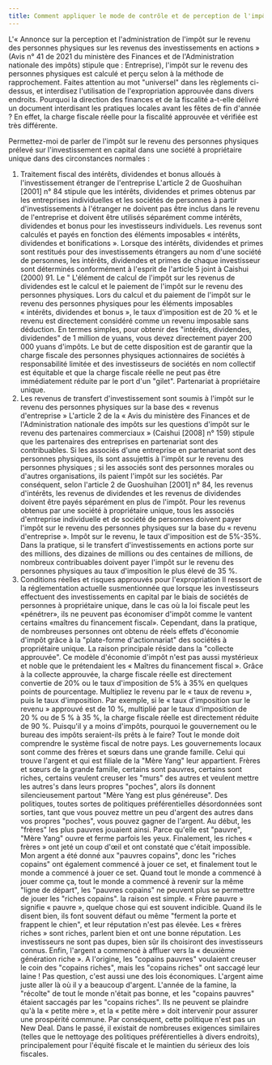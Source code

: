 ```yaml
---
title: Comment appliquer le mode de contrôle et de perception de l'impôt des personnes physiques sur les participations telles que les actions détenues par les entreprises individuelles et les sociétés en nom collectif ?
---
```

L'« Annonce sur la perception et l'administration de l'impôt sur le revenu des personnes physiques sur les revenus des investissements en actions » (Avis n° 41 de 2021 du ministère des Finances et de l'Administration nationale des impôts) stipule que : Entreprise), l'impôt sur le revenu des personnes physiques est calculé et perçu selon à la méthode de rapprochement.
Faites attention au mot "universel" dans les règlements ci-dessus, et interdisez l'utilisation de l'expropriation approuvée dans divers endroits.
Pourquoi la direction des finances et de la fiscalité a-t-elle délivré un document interdisant les pratiques locales avant les fêtes de fin d'année ? En effet, la charge fiscale réelle pour la fiscalité approuvée et vérifiée est très différente.
<!-- more  -->
Permettez-moi de parler de l'impôt sur le revenu des personnes physiques prélevé sur l'investissement en capital dans une société à propriétaire unique dans des circonstances normales :
1. Traitement fiscal des intérêts, dividendes et bonus alloués à l'investissement étranger de l'entreprise
L'article 2 de Guoshuihan [2001] n° 84 stipule que les intérêts, dividendes et primes obtenus par les entreprises individuelles et les sociétés de personnes à partir d'investissements à l'étranger ne doivent pas être inclus dans le revenu de l'entreprise et doivent être utilisés séparément comme intérêts, dividendes et bonus pour les investisseurs individuels. Les revenus sont calculés et payés en fonction des éléments imposables « intérêts, dividendes et bonifications ». Lorsque des intérêts, dividendes et primes sont restitués pour des investissements étrangers au nom d'une société de personnes, les intérêts, dividendes et primes de chaque investisseur sont déterminés conformément à l'esprit de l'article 5 joint à Caishui (2000) 91. Le " L'élément de calcul de l'impôt sur les revenus de dividendes est le calcul et le paiement de l'impôt sur le revenu des personnes physiques.
Lors du calcul et du paiement de l'impôt sur le revenu des personnes physiques pour les éléments imposables « intérêts, dividendes et bonus », le taux d'imposition est de 20 % et le revenu est directement considéré comme un revenu imposable sans déduction. En termes simples, pour obtenir des "intérêts, dividendes, dividendes" de 1 million de yuans, vous devez directement payer 200 000 yuans d'impôts.
Le but de cette disposition est de garantir que la charge fiscale des personnes physiques actionnaires de sociétés à responsabilité limitée et des investisseurs de sociétés en nom collectif est équitable et que la charge fiscale réelle ne peut pas être immédiatement réduite par le port d'un "gilet". Partenariat à propriétaire unique.
2. Les revenus de transfert d'investissement sont soumis à l'impôt sur le revenu des personnes physiques sur la base des « revenus d'entreprise »
L'article 2 de la « Avis du ministère des Finances et de l'Administration nationale des impôts sur les questions d'impôt sur le revenu des partenaires commerciaux » (Caishui [2008] n° 159) stipule que les partenaires des entreprises en partenariat sont des contribuables. Si les associés d'une entreprise en partenariat sont des personnes physiques, ils sont assujettis à l'impôt sur le revenu des personnes physiques ; si les associés sont des personnes morales ou d'autres organisations, ils paient l'impôt sur les sociétés.
Par conséquent, selon l'article 2 de Guoshuihan [2001] n° 84, les revenus d'intérêts, les revenus de dividendes et les revenus de dividendes doivent être payés séparément en plus de l'impôt. Pour les revenus obtenus par une société à propriétaire unique, tous les associés d'entreprise individuelle et de société de personnes doivent payer l'impôt sur le revenu des personnes physiques sur la base du « revenu d'entreprise ». Impôt sur le revenu, le taux d'imposition est de 5%-35%.
Dans la pratique, si le transfert d'investissements en actions porte sur des millions, des dizaines de millions ou des centaines de millions, de nombreux contribuables doivent payer l'impôt sur le revenu des personnes physiques au taux d'imposition le plus élevé de 35 %.
3. Conditions réelles et risques approuvés pour l'expropriation
Il ressort de la réglementation actuelle susmentionnée que lorsque les investisseurs effectuent des investissements en capital par le biais de sociétés de personnes à propriétaire unique, dans le cas où la loi fiscale peut les «pénétrer», ils ne peuvent pas économiser d'impôt comme le vantent certains «maîtres du financement fiscal».
Cependant, dans la pratique, de nombreuses personnes ont obtenu de réels effets d'économie d'impôt grâce à la "plate-forme d'actionnariat" des sociétés à propriétaire unique. La raison principale réside dans la "collecte approuvée". Ce modèle d'économie d'impôt n'est pas aussi mystérieux et noble que le prétendaient les « Maîtres du financement fiscal ».
Grâce à la collecte approuvée, la charge fiscale réelle est directement convertie de 20% ou le taux d'imposition de 5% à 35% en quelques points de pourcentage. Multipliez le revenu par le « taux de revenu », puis le taux d'imposition. Par exemple, si le « taux d'imposition sur le revenu » approuvé est de 10 %, multiplié par le taux d'imposition de 20 % ou de 5 % à 35 %, la charge fiscale réelle est directement réduite de 90 %.
Puisqu'il y a moins d'impôts, pourquoi le gouvernement ou le bureau des impôts seraient-ils prêts à le faire?
Tout le monde doit comprendre le système fiscal de notre pays. Les gouvernements locaux sont comme des frères et sœurs dans une grande famille. Celui qui trouve l'argent et qui est filiale de la "Mère Yang" leur appartient. Frères et sœurs de la grande famille, certains sont pauvres, certains sont riches, certains veulent creuser les "murs" des autres et veulent mettre les autres's dans leurs propres "poches", alors ils donnent silencieusement partout "Mère Yang est plus généreuse". Des politiques, toutes sortes de politiques préférentielles désordonnées sont sorties, tant que vous pouvez mettre un peu d'argent des autres dans vos propres "poches", vous pouvez gagner de l'argent.
Au début, les "frères" les plus pauvres jouaient ainsi. Parce qu'elle est "pauvre", "Mère Yang" ouvre et ferme parfois les yeux. Finalement, les riches « frères » ont jeté un coup d'œil et ont constaté que c'était impossible. Mon argent a été donné aux "pauvres copains", donc les "riches copains" ont également commencé à jouer ce set, et finalement tout le monde a commencé à jouer ce set.
Quand tout le monde a commencé à jouer comme ça, tout le monde a commencé à revenir sur la même "ligne de départ", les "pauvres copains" ne peuvent plus se permettre de jouer les "riches copains". la raison est simple. « Frère pauvre » signifie « pauvre », quelque chose qui est souvent indicible. Quand ils le disent bien, ils font souvent défaut ou même "ferment la porte et frappent le chien", et leur réputation n'est pas élevée. Les « frères riches » sont riches, parlent bien et ont une bonne réputation. Les investisseurs ne sont pas dupes, bien sûr ils choisiront des investisseurs connus. Enfin, l'argent a commencé à affluer vers la « deuxième génération riche ».
A l'origine, les "copains pauvres" voulaient creuser le coin des "copains riches", mais les "copains riches" ont saccagé leur laine ! Pas question, c'est aussi une des lois économiques. L'argent aime juste aller là où il y a beaucoup d'argent.
L'année de la famine, la "récolte" de tout le monde n'était pas bonne, et les "copains pauvres" étaient saccagés par les "copains riches". Ils ne peuvent se plaindre qu'à la « petite mère », et la « petite mère » doit intervenir pour assurer une prospérité commune.
Par conséquent, cette politique n'est pas un New Deal. Dans le passé, il existait de nombreuses exigences similaires (telles que le nettoyage des politiques préférentielles à divers endroits), principalement pour l'équité fiscale et le maintien du sérieux des lois fiscales.